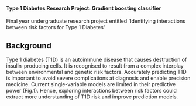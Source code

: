 #### Type 1 Diabetes Research Project: Gradient boosting classifier
Final year undergraduate research project entitled 'Identifying interactions between risk factors for Type 1 Diabetes'

## Background  
Type 1 diabetes (T1D) is an autoimmune disease that causes destruction of insulin-producing cells. It is recognised to result from a complex interplay between environmental and genetic risk factors. Accurately predicting T1D is important to avoid severe complications at diagnosis and enable precision medicine. Current single-variable models are limited in their predictive power (Fig.1). Hence, exploring interactions between risk factors could extract more understanding of T1D risk and improve prediction models.

